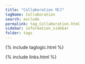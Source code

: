 ```yaml
---
title: "Collaboration 태그"
tagName: Collaboration
search: exclude
permalink: tag_Collaboration.html
sidebar: information_sidebar
folder: tags
---
```

{% include taglogic.html %}

{% include links.html %}
